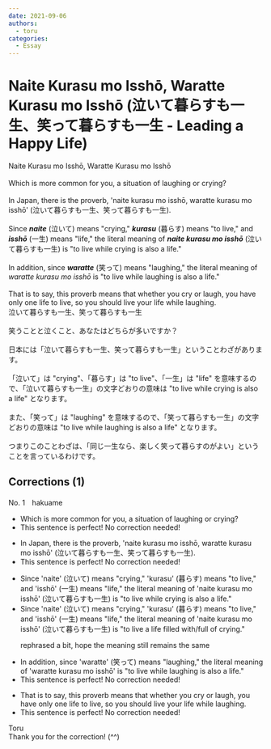 ```yaml
---
date: 2021-09-06
authors:
  - toru
categories:
  - Essay
---
```


<h1 id="subject_show">Naite Kurasu mo Isshō, Waratte Kurasu mo Isshō (泣いて暮らすも一生、笑って暮らすも一生 - Leading a Happy Life)</h1>
<div class="date" hidden>Sep 6, 2021 18:09</div>
<div id="post"><div id="body_show_ori">
Naite Kurasu mo Isshō, Waratte Kurasu mo Isshō<br/><br/>Which is more common for you, a situation of laughing or crying?<br/><br/>In Japan, there is the proverb, 'naite kurasu mo isshō, waratte kurasu mo isshō' (泣いて暮らすも一生、笑って暮らすも一生).<br/><br/>Since <strong><em>naite</em></strong> (泣いて) means "crying," <strong><em>kurasu</em></strong> (暮らす) means "to live," and <strong><em>isshō</em></strong> (一生) means "life," the literal meaning of <strong><em>naite kurasu mo isshō</em></strong> (泣いて暮らすも一生) is "to live while crying is also a life."<br/><br/>In addition, since <strong><em>waratte</em></strong> (笑って) means "laughing," the literal meaning of <em>waratte kurasu mo isshō</em> is "to live while laughing is also a life."<br/><br/>That is to say, this proverb means that whether you cry or laugh, you have only one life to live, so you should live your life while laughing.
</div></div>

<!-- more -->

<div id="post_ja"><div id="body_show_mo">
泣いて暮らすも一生、笑って暮らすも一生<br/><br/>笑うことと泣くこと、あなたはどちらが多いですか？<br/><br/>日本には「泣いて暮らすも一生、笑って暮らすも一生」ということわざがあります。<br/><br/>「泣いて」は "crying"、「暮らす」は "to live"、「一生」は "life" を意味するので、「泣いて暮らすも一生」の文字どおりの意味は "to live while crying is also a life" となります。<br/><br/>また、「笑って」は "laughing" を意味するので、「笑って暮らすも一生」の文字どおりの意味は "to live while laughing is also a life" となります。<br/><br/>つまりこのことわざは、「同じ一生なら、楽しく笑って暮らすのがよい」ということを言っているわけです。
</div></div>

## Corrections (1)
<div id="block"><div class="first_name"> No. 1　<span class="just_name">hakuame</span></div><div id="block2">
<ul class="correction_field">
<li class="incorrect">Which is more common for you, a situation of laughing or crying?</li>
<li class="corrected perfect">This sentence is perfect! No correction needed!</li>
</ul>
<ul class="correction_field">
<li class="incorrect">In Japan, there is the proverb, 'naite kurasu mo isshō, waratte kurasu mo isshō' (泣いて暮らすも一生、笑って暮らすも一生).</li>
<li class="corrected perfect">This sentence is perfect! No correction needed!</li>
</ul>
<ul class="correction_field">
<li class="incorrect">Since 'naite' (泣いて) means "crying," 'kurasu' (暮らす) means "to live," and 'isshō' (一生) means "life," the literal meaning of 'naite kurasu mo isshō' (泣いて暮らすも一生) is "to live while crying is also a life."</li>
<li class="corrected correct">
Since 'naite' (泣いて) means "crying," 'kurasu' (暮らす) means "to live," and 'isshō' (一生) means "life," the literal meaning of 'naite kurasu mo isshō' (泣いて暮らすも一生) is "<span class="f_blue">to live a life filled with/full of crying</span>."
<p class="correction_comment">rephrased a bit, hope the meaning still remains the same</p>
</li>
</ul>
<ul class="correction_field">
<li class="incorrect">In addition, since 'waratte' (笑って) means "laughing," the literal meaning of 'waratte kurasu mo isshō' is "to live while laughing is also a life."</li>
<li class="corrected perfect">This sentence is perfect! No correction needed!</li>
</ul>
<ul class="correction_field">
<li class="incorrect">That is to say, this proverb means that whether you cry or laugh, you have only one life to live, so you should live your life while laughing.</li>
<li class="corrected perfect">This sentence is perfect! No correction needed!</li>
</ul>
</div><div class="name"><span class="just_name">Toru</span><br>
Thank you for the correction! (^^)
</div>
</div>
